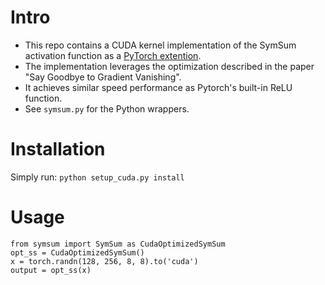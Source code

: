 # Intro
- This repo contains a CUDA kernel implementation of the SymSum activation function as a [PyTorch extention](https://pytorch.org/tutorials/advanced/cpp_extension.html).
- The implementation leverages the optimization described in the paper "Say Goodbye to Gradient Vanishing".
- It achieves similar speed performance as Pytorch's built-in ReLU function.
- See `symsum.py` for the Python wrappers.

# Installation
Simply run:
```python setup_cuda.py install```

# Usage
```
from symsum import SymSum as CudaOptimizedSymSum  
opt_ss = CudaOptimizedSymSum()
x = torch.randn(128, 256, 8, 8).to('cuda')
output = opt_ss(x)
```
